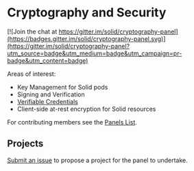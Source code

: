 # Cryptography and Security

[![Join the chat at https://gitter.im/solid/cryptography-panel](https://badges.gitter.im/solid/cryptography-panel.svg)](https://gitter.im/solid/cryptography-panel?utm_source=badge&utm_medium=badge&utm_campaign=pr-badge&utm_content=badge)

Areas of interest:

* Key Management for Solid pods
* Signing and Verification
* [Verifiable Credentials](https://w3c.github.io/vc-data-model/)
* Client-side at-rest encryption for Solid resources

For contributing members see the
[Panels List](https://github.com/solid/process/blob/master/panels.md#cryptography-signing-and-encryption-panel).

## Projects

[Submit an issue](https://github.com/solid/cryptography-panel/issues/new)
to propose a project for the panel to undertake.

